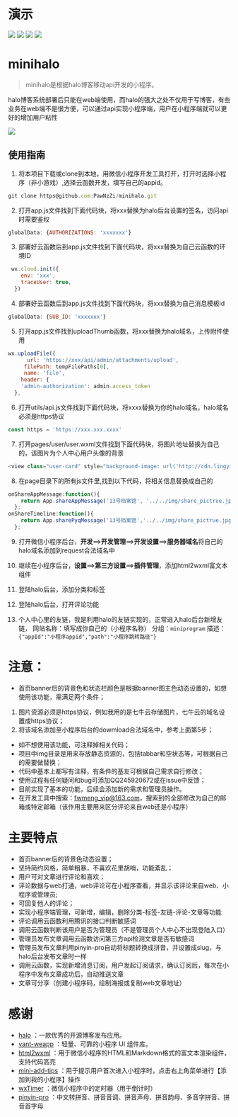 # 演示
![](https://image.lingyikz.cn/miniprodram.png)
![](https://img.shields.io/badge/Author-Roy-brightgreen) ![](https://img.shields.io/badge/Version-v1.0-orange) ![](https://img.shields.io/badge/License-GPL--3.0-blue)
# minihalo

> minihalo是根据halo博客移动api开发的小程序。

halo博客系统部署后只能在web端使用，而halo的强大之处不仅用于写博客，有些业务在web端不是很方便，可以通过api实现小程序端，用户在小程序端就可以更好的增加用户粘性

![](https://image.lingyikz.cn/%E6%8B%BC%E6%8E%A5%E5%9B%BE%20%281%29%20%281%29.jpeg)

## 使用指南
1. 将本项目下载或clone到本地，用微信小程序开发工具打开，打开时选择小程序（非小游戏）,选择云函数开发，填写自己的appid。
```javascript
git clone https@github.com:PawNzZi/minihalo.git
```

2. 打开app.js文件找到下面代码块，将xxx替换为halo后台设置的签名，访问api时需要鉴权
```javascript
globalData: {AUTHORIZATIONS: 'xxxxxxx'}
```
3. 部署好云函数后到app.js文件找到下面代码块，将xxx替换为自己云函数的环境ID
```javascript
 wx.cloud.init({
    env: 'xxx',
    traceUser: true,
  })
  ```
4. 部署好云函数后到app.js文件找到下面代码块，将xxx替换为自己消息模板id
```javascript
globalData: {SUB_ID: 'xxxxxxx'}
```
5. 打开app.js文件找到uploadThumb函数，将xxx替换为halo域名，上传附件使用
```javascript
wx.uploadFile({
      url: 'https://xxx/api/admin/attachments/upload',
     filePath: tempFilePaths[0],
     name: 'file',
    header: {
    'admin-authorization': admin.access_token
  },
```
6. 打开utils/api.js文件找到下面代码块，将xxxx替换为你的halo域名，halo域名必须是https协议
```javascript
const https = 'https://xxx.xxx.xxxx'
```

7. 打开pages/user/user.wxml文件找到下面代码块，将图片地址替换为自己的，该图片为个人中心用户头像的背景
```javascript
<view class="user-card" style="background-image: url('http://cdn.lingyikz.cn/1user_backgroud.jpg')"></view>
```

8. 在page目录下的所有js文件里,找到以下代码，将相关信息替换成自己的
```javascript
onShareAppMessage:function(){
    return App.shareAppMessage('13号档案馆', '../../img/share_pictrue.jpg', '/pages/index/index');
  };
onShareTimeline:function(){
    return App.sharePyqMessage('13号档案馆','../../img/share_pictrue.jpg','../../img/share_pictrue.jpg','/pages/index/index');
  };
```

9. 打开微信小程序后台，**开发**==>**开发管理**==>**开发设置**==>**服务器域名**将自己的halo域名添加到request合法域名中

10. 继续在小程序后台，**设置**==>**第三方设置**==>**插件管理**，添加html2wxml富文本组件

11. 登陆halo后台，添加分类和标签

12. 登陆halo后台，打开评论功能

13. 个人中心里的友链，我是利用halo的友链实现的，正常进入halo后台新增友链，
网站名称：填写成你自己的（小程序名称）
分组：```miniprogram```
描述：```{"appId":"小程序appid","path":"小程序跳转路径"}```


# 注意：
- 首页banner后的背景色和状态栏颜色是根据banner图主色动态设置的，如想使用该功能，需满足两个条件；
1. 图片资源必须是https协议，例如我用的是七牛云存储图片，七牛云的域名设置成https协议；
2. 将该域名添加至小程序后台的dowmload合法域名中，参考上面第5步；
- 如不想使用该功能，可注释掉相关代码；
- 项目中img目录是用来存放静态资源的，包括tabbar和空状态等，可根据自己的需要做替换；
- 代码中基本上都写有注释，有条件的基友可根据自己需求自行修改；
- 使用过程有任何疑问和bug可添加QQ245920672或在issue中反馈；
- 目前实现了基本的功能，后续会添加新的需求和管理员操作。
- 在开发工具中搜索：fwmeng_vip@163.com，搜索到的全部修改为自己的邮箱或特定邮箱（该作用主要用来区分评论来自web还是小程序）

# 主要特点

- 首页banner后的背景色动态设置；
- 坚持简约风格，简单粗暴，不喜欢花里胡哨，功能紊乱；
- 用户可对文章进行评论和喜欢；
- 评论数据与web打通，web评论可在小程序查看，并显示该评论来自web、小程序或管理员;
- 可回复他人的评论；
- 实现小程序端管理，可新增，编辑，删除分类-标签-友链-评论-文章等功能
- 评论调用云函数利用腾讯的接口判断敏感词
- 调用云函数判断该用户是否为管理员（不是管理员个人中心不出现登陆入口）
- 管理员发布文章调用云函数访问第三方api检测文章是否有敏感词
- 管理员发布文章利用pinyin-pro自动将标题转换成拼音，并设置成slug，与halo后台发布文章时一样
- 调用云函数，实现新增消息订阅，用户发起订阅请求，确认订阅后，每次在小程序中发布文章成功后，自动推送文章
- 文章可分享（创建小程序码，绘制海报或复制web文章地址）

# 感谢
- [halo](https://github.com/halo-dev/halo "halo") ：一款优秀的开源博客发布应用。
- [vant-weapp](https://github.com/youzan/vant-weapp " vant-weapp") ：轻量、可靠的小程序 UI 组件库。
- [html2wxml](https://github.com/qwqoffice/html2wxml "html2wxml") ：用于微信小程序的HTML和Markdown格式的富文本渲染组件，支持代码高亮
- [mini-add-tips](https://github.com/MakerGYT/mini-add-tips "mini-add-tips") ：用于提示用户首次进入小程序时，点击右上角菜单进行【添加到我的小程序】操作
- [wxTimer](https://github.com/baqihg/wxTimer "wxTimer") ：微信小程序中的定时器（用于倒计时）
- [pinyin-pro](https://github.com/zh-lx/pinyin-pro "pinyin-pro") ：中文转拼音、拼音音调、拼音声母、拼音韵母、多音字拼音、拼音首字母

